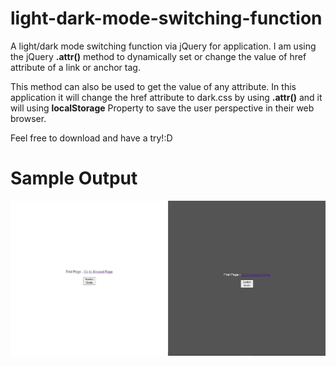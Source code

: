 # light-dark-mode-switching-function
A light/dark mode switching function via jQuery for application. I am using the jQuery **.attr()** method to dynamically set or change the value of href attribute of
a link or anchor tag. 

This method can also be used to get the value of any attribute. In this application it will change the href attribute to dark.css by using **.attr()** and it
will using **localStorage** Property to save the user perspective in their web browser.

Feel free to download and have a try!:D

# Sample Output
![](sample.jpg)
